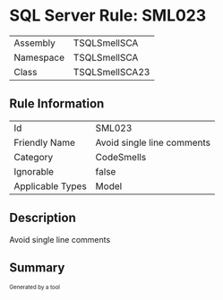 ﻿# SQL Server Rule: SML023
  
|    |    |
|----|----|
| Assembly | TSQLSmellSCA |
| Namespace | TSQLSmellSCA |
| Class | TSQLSmellSCA23 |
  
## Rule Information
  
|    |    |
|----|----|
| Id | SML023 |
| Friendly Name | Avoid single line comments |
| Category | CodeSmells |
| Ignorable | false |
| Applicable Types | Model  |
  
## Description
  
Avoid single line comments
  
## Summary
  

  
<sub><sup>Generated by a tool</sup></sub>
